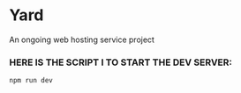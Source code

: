 # Yard

An ongoing web hosting service project

### HERE IS THE SCRIPT I TO START THE DEV SERVER:

```bash
npm run dev
```

